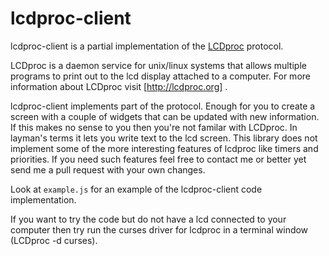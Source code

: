 lcdproc-client
==============
lcdproc-client is a partial implementation of the [LCDproc](http://lcdproc.org/) protocol.

LCDproc is a daemon service for unix/linux systems that allows multiple programs to print out to the lcd display attached to a computer. For more information about LCDproc visit [http://lcdproc.org] . 

lcdproc-client implements part of the protocol.  Enough for you to create a screen with a couple of widgets that can be updated with new information. If this makes no sense to you then you're not familar with LCDproc. In layman's terms it lets you write text to the lcd screen. This library does not implement some of the more interesting features of lcdproc like timers and priorities.  If you need such features feel free to contact me or better yet send me a pull request with your own changes.

Look at `example.js` for an example of the lcdproc-client code implementation.

If you want to try the code but do not have a lcd connected to your computer then try run the curses driver for lcdproc in a terminal window (LCDproc -d curses).
